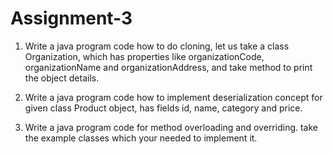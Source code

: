 # Assignment-3


1. Write a java program code how to do cloning, let us take a class Organization, which has properties like organizationCode,       organizationName and organizationAddress, and take method to print the object details.
 
2. Write a java program code how to implement deserialization concept for given class Product object, has fields id, name, category    and price.
 
3. Write a java program code for method overloading and overriding. take the example classes which your needed to implement it.
